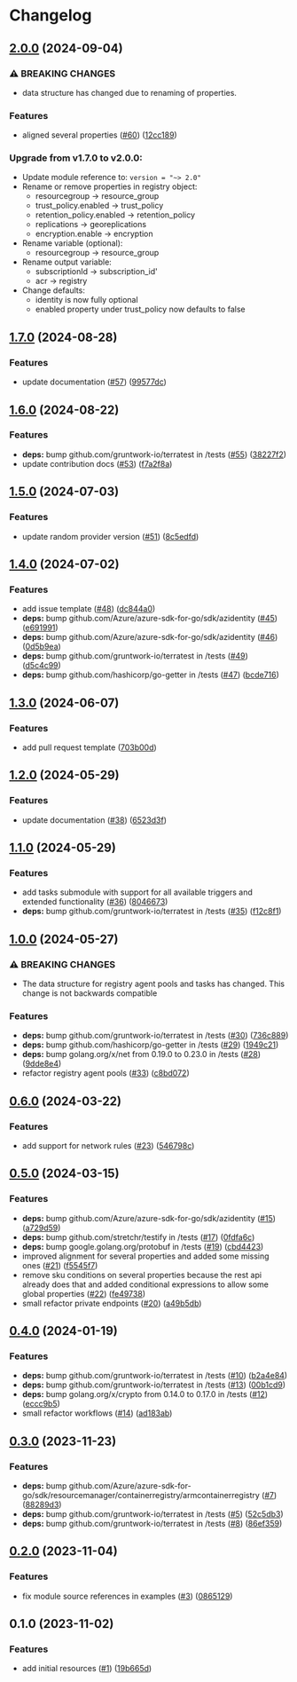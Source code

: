 # Changelog

## [2.0.0](https://github.com/CloudNationHQ/terraform-azure-acr/compare/v1.7.0...v2.0.0) (2024-09-04)


### ⚠ BREAKING CHANGES

* data structure has changed due to renaming of properties.

### Features

* aligned several properties ([#60](https://github.com/CloudNationHQ/terraform-azure-acr/issues/60)) ([12cc189](https://github.com/CloudNationHQ/terraform-azure-acr/commit/12cc18929519d0e72b83340459841c05dd7e18b0))

### Upgrade from v1.7.0 to v2.0.0:

- Update module reference to: `version = "~> 2.0"`
- Rename or remove properties in registry object:
  - resourcegroup -> resource_group
  - trust_policy.enabled -> trust_policy
  - retention_policy.enabled -> retention_policy
  - replications -> georeplications
  - encryption.enable -> encryption
- Rename variable (optional):
  - resourcegroup -> resource_group
- Rename output variable:
  - subscriptionId -> subscription_id'
  - acr -> registry
- Change defaults:
  - identity is now fully optional 
  - enabled property under trust_policy now defaults to false

## [1.7.0](https://github.com/CloudNationHQ/terraform-azure-acr/compare/v1.6.0...v1.7.0) (2024-08-28)


### Features

* update documentation ([#57](https://github.com/CloudNationHQ/terraform-azure-acr/issues/57)) ([99577dc](https://github.com/CloudNationHQ/terraform-azure-acr/commit/99577dca625029a78e73594bc031166a3be017e7))

## [1.6.0](https://github.com/CloudNationHQ/terraform-azure-acr/compare/v1.5.0...v1.6.0) (2024-08-22)


### Features

* **deps:** bump github.com/gruntwork-io/terratest in /tests ([#55](https://github.com/CloudNationHQ/terraform-azure-acr/issues/55)) ([38227f2](https://github.com/CloudNationHQ/terraform-azure-acr/commit/38227f27ff124ca39724fc3424bd16e0eaa699c2))
* update contribution docs ([#53](https://github.com/CloudNationHQ/terraform-azure-acr/issues/53)) ([f7a2f8a](https://github.com/CloudNationHQ/terraform-azure-acr/commit/f7a2f8a4e07ba9c9803a66315cb8565979053c46))

## [1.5.0](https://github.com/CloudNationHQ/terraform-azure-acr/compare/v1.4.0...v1.5.0) (2024-07-03)


### Features

* update random provider version ([#51](https://github.com/CloudNationHQ/terraform-azure-acr/issues/51)) ([8c5edfd](https://github.com/CloudNationHQ/terraform-azure-acr/commit/8c5edfdca04744d40c89c9e18c5d01195ac2ebe5))

## [1.4.0](https://github.com/CloudNationHQ/terraform-azure-acr/compare/v1.3.0...v1.4.0) (2024-07-02)


### Features

* add issue template ([#48](https://github.com/CloudNationHQ/terraform-azure-acr/issues/48)) ([dc844a0](https://github.com/CloudNationHQ/terraform-azure-acr/commit/dc844a0e4b4fb115c7daa6fe3133a049fb750b2b))
* **deps:** bump github.com/Azure/azure-sdk-for-go/sdk/azidentity ([#45](https://github.com/CloudNationHQ/terraform-azure-acr/issues/45)) ([e691991](https://github.com/CloudNationHQ/terraform-azure-acr/commit/e691991f26661c2a488e4ecb2d80e8dd35b7fadf))
* **deps:** bump github.com/Azure/azure-sdk-for-go/sdk/azidentity ([#46](https://github.com/CloudNationHQ/terraform-azure-acr/issues/46)) ([0d5b9ea](https://github.com/CloudNationHQ/terraform-azure-acr/commit/0d5b9eabca0b665745a39832cdb74afbcdef3b80))
* **deps:** bump github.com/gruntwork-io/terratest in /tests ([#49](https://github.com/CloudNationHQ/terraform-azure-acr/issues/49)) ([d5c4c99](https://github.com/CloudNationHQ/terraform-azure-acr/commit/d5c4c999fa2cbb601e7f0ed1c605db6da205226f))
* **deps:** bump github.com/hashicorp/go-getter in /tests ([#47](https://github.com/CloudNationHQ/terraform-azure-acr/issues/47)) ([bcde716](https://github.com/CloudNationHQ/terraform-azure-acr/commit/bcde716f480840be8aa3704910c7e53c568cac89))

## [1.3.0](https://github.com/CloudNationHQ/terraform-azure-acr/compare/v1.2.0...v1.3.0) (2024-06-07)


### Features

* add pull request template ([703b00d](https://github.com/CloudNationHQ/terraform-azure-acr/commit/703b00d28c4b62d0deda2cdd4af88adbe0e86bbc))

## [1.2.0](https://github.com/CloudNationHQ/terraform-azure-acr/compare/v1.1.0...v1.2.0) (2024-05-29)


### Features

* update documentation ([#38](https://github.com/CloudNationHQ/terraform-azure-acr/issues/38)) ([6523d3f](https://github.com/CloudNationHQ/terraform-azure-acr/commit/6523d3f995569e94e5a1fd406a3787d167a1e872))

## [1.1.0](https://github.com/CloudNationHQ/terraform-azure-acr/compare/v1.0.0...v1.1.0) (2024-05-29)


### Features

* add tasks submodule with support for all available triggers and extended functionality ([#36](https://github.com/CloudNationHQ/terraform-azure-acr/issues/36)) ([8046673](https://github.com/CloudNationHQ/terraform-azure-acr/commit/8046673bdf3db9324a3abb2f427f255510d57961))
* **deps:** bump github.com/gruntwork-io/terratest in /tests ([#35](https://github.com/CloudNationHQ/terraform-azure-acr/issues/35)) ([f12c8f1](https://github.com/CloudNationHQ/terraform-azure-acr/commit/f12c8f1a533e8da4ff8a146568f4c2070d49830c))

## [1.0.0](https://github.com/CloudNationHQ/terraform-azure-acr/compare/v0.6.0...v1.0.0) (2024-05-27)


### ⚠ BREAKING CHANGES

* The data structure for registry agent pools and tasks has changed. This change is not backwards compatible

### Features

* **deps:** bump github.com/gruntwork-io/terratest in /tests ([#30](https://github.com/CloudNationHQ/terraform-azure-acr/issues/30)) ([736c889](https://github.com/CloudNationHQ/terraform-azure-acr/commit/736c88915c70fe1eeee436e77dc33a160ee572c7))
* **deps:** bump github.com/hashicorp/go-getter in /tests ([#29](https://github.com/CloudNationHQ/terraform-azure-acr/issues/29)) ([1949c21](https://github.com/CloudNationHQ/terraform-azure-acr/commit/1949c21ac0f4a392af53d865ea7698d264050c13))
* **deps:** bump golang.org/x/net from 0.19.0 to 0.23.0 in /tests ([#28](https://github.com/CloudNationHQ/terraform-azure-acr/issues/28)) ([9dde8e4](https://github.com/CloudNationHQ/terraform-azure-acr/commit/9dde8e496db1b4aeed6bf9df333ee965368a84c5))
* refactor registry agent pools ([#33](https://github.com/CloudNationHQ/terraform-azure-acr/issues/33)) ([c8bd072](https://github.com/CloudNationHQ/terraform-azure-acr/commit/c8bd0725234e834f8950e88fc320bddfefcea879))

## [0.6.0](https://github.com/CloudNationHQ/terraform-azure-acr/compare/v0.5.0...v0.6.0) (2024-03-22)


### Features

* add support for network rules ([#23](https://github.com/CloudNationHQ/terraform-azure-acr/issues/23)) ([546798c](https://github.com/CloudNationHQ/terraform-azure-acr/commit/546798c0e21538eda4046d02b26f59bb4aa36291))

## [0.5.0](https://github.com/CloudNationHQ/terraform-azure-acr/compare/v0.4.0...v0.5.0) (2024-03-15)


### Features

* **deps:** bump github.com/Azure/azure-sdk-for-go/sdk/azidentity ([#15](https://github.com/CloudNationHQ/terraform-azure-acr/issues/15)) ([a729d59](https://github.com/CloudNationHQ/terraform-azure-acr/commit/a729d59b17cb827903df48b7165d3b9830f41c23))
* **deps:** bump github.com/stretchr/testify in /tests ([#17](https://github.com/CloudNationHQ/terraform-azure-acr/issues/17)) ([0fdfa6c](https://github.com/CloudNationHQ/terraform-azure-acr/commit/0fdfa6c62122b78e0923109734de2c9328199dd8))
* **deps:** bump google.golang.org/protobuf in /tests ([#19](https://github.com/CloudNationHQ/terraform-azure-acr/issues/19)) ([cbd4423](https://github.com/CloudNationHQ/terraform-azure-acr/commit/cbd44236e79de5af80a57dcc7324c3bfa42f0f58))
* improved alignment for several properties and added some missing ones ([#21](https://github.com/CloudNationHQ/terraform-azure-acr/issues/21)) ([f5545f7](https://github.com/CloudNationHQ/terraform-azure-acr/commit/f5545f70cdf97ca5d29c0ec5b6633990667234d5))
* remove sku conditions on several properties because the rest api already does that and added conditional expressions to allow some global properties ([#22](https://github.com/CloudNationHQ/terraform-azure-acr/issues/22)) ([fe49738](https://github.com/CloudNationHQ/terraform-azure-acr/commit/fe49738cbfd9a3bf65db835fda1c700b5624b13a))
* small refactor private endpoints ([#20](https://github.com/CloudNationHQ/terraform-azure-acr/issues/20)) ([a49b5db](https://github.com/CloudNationHQ/terraform-azure-acr/commit/a49b5db900162d2144be5e3bf2c3ee649c92aa08))

## [0.4.0](https://github.com/CloudNationHQ/terraform-azure-acr/compare/v0.3.0...v0.4.0) (2024-01-19)


### Features

* **deps:** bump github.com/gruntwork-io/terratest in /tests ([#10](https://github.com/CloudNationHQ/terraform-azure-acr/issues/10)) ([b2a4e84](https://github.com/CloudNationHQ/terraform-azure-acr/commit/b2a4e840526a9618ce3d53a042667960dc6a4a48))
* **deps:** bump github.com/gruntwork-io/terratest in /tests ([#13](https://github.com/CloudNationHQ/terraform-azure-acr/issues/13)) ([00b1cd9](https://github.com/CloudNationHQ/terraform-azure-acr/commit/00b1cd9a240b71ec393105b3880440fcb56eb01d))
* **deps:** bump golang.org/x/crypto from 0.14.0 to 0.17.0 in /tests ([#12](https://github.com/CloudNationHQ/terraform-azure-acr/issues/12)) ([eccc9b5](https://github.com/CloudNationHQ/terraform-azure-acr/commit/eccc9b513db916e1ce8794aea899a8fd05c2acb6))
* small refactor workflows ([#14](https://github.com/CloudNationHQ/terraform-azure-acr/issues/14)) ([ad183ab](https://github.com/CloudNationHQ/terraform-azure-acr/commit/ad183ab7c218f939d54cd8872de31c4643aefbfb))

## [0.3.0](https://github.com/CloudNationHQ/terraform-azure-acr/compare/v0.2.0...v0.3.0) (2023-11-23)


### Features

* **deps:** bump github.com/Azure/azure-sdk-for-go/sdk/resourcemanager/containerregistry/armcontainerregistry ([#7](https://github.com/CloudNationHQ/terraform-azure-acr/issues/7)) ([88289d3](https://github.com/CloudNationHQ/terraform-azure-acr/commit/88289d3d56db52cbae80b004fb3e5a5c589f25c7))
* **deps:** bump github.com/gruntwork-io/terratest in /tests ([#5](https://github.com/CloudNationHQ/terraform-azure-acr/issues/5)) ([52c5db3](https://github.com/CloudNationHQ/terraform-azure-acr/commit/52c5db34258ed1402171ddb10f0ae5454f54378d))
* **deps:** bump github.com/gruntwork-io/terratest in /tests ([#8](https://github.com/CloudNationHQ/terraform-azure-acr/issues/8)) ([86ef359](https://github.com/CloudNationHQ/terraform-azure-acr/commit/86ef359b8c96b5967d302eba26fd95a92e842b9d))

## [0.2.0](https://github.com/CloudNationHQ/terraform-azure-acr/compare/v0.1.0...v0.2.0) (2023-11-04)


### Features

* fix module source references in examples ([#3](https://github.com/CloudNationHQ/terraform-azure-acr/issues/3)) ([0865129](https://github.com/CloudNationHQ/terraform-azure-acr/commit/08651296876812f949486298ba73843078e7e110))

## 0.1.0 (2023-11-02)


### Features

* add initial resources ([#1](https://github.com/CloudNationHQ/terraform-azure-acr/issues/1)) ([19b665d](https://github.com/CloudNationHQ/terraform-azure-acr/commit/19b665d2118a7e0f84544981e54cd09abb699e3f))
